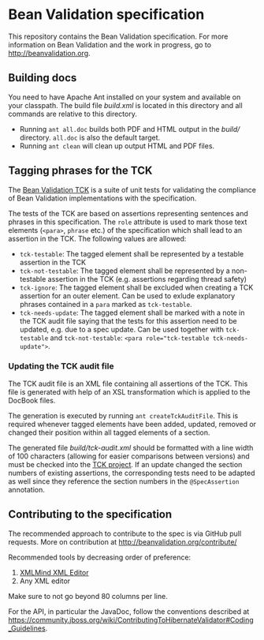 # Bean Validation specification

This repository contains the Bean Validation specification. 
For more information on Bean Validation and the work in progress,
go to <http://beanvalidation.org>.

## Building docs

You need to have Apache Ant installed on your system and available on your classpath. The build
file _build.xml_ is located in this directory and all commands are relative to this directory.

* Running `ant all.doc` builds both PDF and HTML output in the _build/_ directory. `all.doc` is
also the default target.
* Running `ant clean` will clean up output HTML and PDF files.

## Tagging phrases for the TCK

The [Bean Validation TCK](https://github.com/beanvalidation/beanvalidation-tck) is a suite of unit
tests for validating the compliance of Bean Validation implementations with the specification.

The tests of the TCK are based on assertions representing sentences and phrases in this
specification. The `role` attribute is used to mark those text elements (`<para>`, `phrase` etc.)
of the specification which shall lead to an assertion in the TCK. The following values are allowed:

* `tck-testable`: The tagged element shall be represented by a testable assertion in the TCK
* `tck-not-testable`: The tagged element shall be represented by a non-testable assertion in the
TCK (e.g. assertions regarding thread safety)
* `tck-ignore`: The tagged element shall be excluded when creating a TCK assertion for an outer
element. Can be used to exlude explanatory phrases contained in a `para` marked as `tck-testable`.
* `tck-needs-update`: The tagged element shall be marked with a note in the TCK audit file saying
that the tests for this assertion need to be updated, e.g. due to a spec update. Can be used
together with `tck-testable` and `tck-not-testable`: `<para role="tck-testable tck-needs-update">`.

### Updating the TCK audit file

The TCK audit file is an XML file containing all assertions of the TCK. This file is generated with
help of an XSL transformation which is applied to the DocBook files.

The generation is executed by running `ant createTckAuditFile`. This is required whenever tagged
elements have been added, updated, removed or changed their position within all tagged elements of
a section.

The generated file _build/tck-audit.xml_ should be formatted with a line width of 100 characters
(allowing for easier comparisons between versions) and must be checked into the
[TCK project](https://github.com/beanvalidation/beanvalidation-tck/blob/master/tests/src/main/resources/tck-audit.xml).
If an update changed the section numbers of existing assertions, the corresponding tests need to be
adapted as well since they reference the section numbers in the `@SpecAssertion` annotation.

## Contributing to the specification

The recommended approach to contribute to the spec is via GitHub pull requests. 
More on contribution at <http://beanvalidation.org/contribute/>

Recommended tools by decreasing order of preference:

1. [XMLMind XML Editor](http://www.xmlmind.com/xmleditor/)
2. Any XML editor

Make sure to not go beyond 80 columns per line.

For the API, in particular the JavaDoc, follow the conventions described at
<https://community.jboss.org/wiki/ContributingToHibernateValidator#Coding_Guidelines>.
